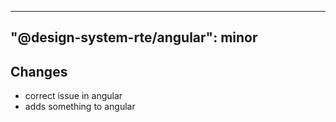 ---
  "@design-system-rte/angular": minor
  ---
  
  ## Changes

- correct issue in angular
- adds something to angular
